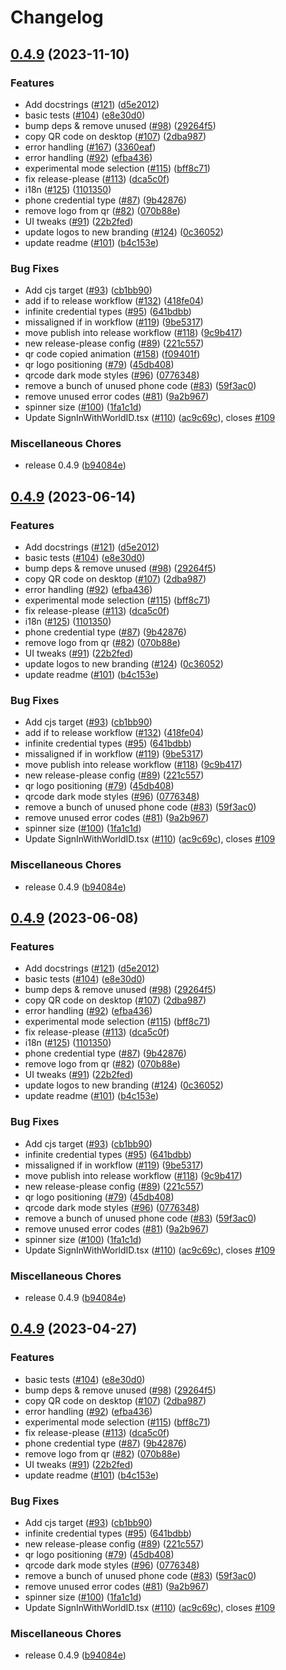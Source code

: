 # Changelog

## [0.4.9](https://github.com/worldcoin/idkit-js/compare/root-v0.4.9...root-v0.4.9) (2023-11-10)


### Features

* Add docstrings ([#121](https://github.com/worldcoin/idkit-js/issues/121)) ([d5e2012](https://github.com/worldcoin/idkit-js/commit/d5e2012210071217bd9c4f704f9cb68fad025d7d))
* basic tests ([#104](https://github.com/worldcoin/idkit-js/issues/104)) ([e8e30d0](https://github.com/worldcoin/idkit-js/commit/e8e30d08e763b6ef28de9cb42074d117b0c859d3))
* bump deps & remove unused ([#98](https://github.com/worldcoin/idkit-js/issues/98)) ([29264f5](https://github.com/worldcoin/idkit-js/commit/29264f57fcec7ed6ee1c1716499d340825cc07e7))
* copy QR code on desktop ([#107](https://github.com/worldcoin/idkit-js/issues/107)) ([2dba987](https://github.com/worldcoin/idkit-js/commit/2dba9876f0c48332ded26898a810eb57adfc8bde))
* error handling ([#167](https://github.com/worldcoin/idkit-js/issues/167)) ([3360eaf](https://github.com/worldcoin/idkit-js/commit/3360eaf73b19079281c08a8a086a9084bedb7730))
* error handling ([#92](https://github.com/worldcoin/idkit-js/issues/92)) ([efba436](https://github.com/worldcoin/idkit-js/commit/efba4366359581f75fc7346cc9784936c8a1777e))
* experimental mode selection ([#115](https://github.com/worldcoin/idkit-js/issues/115)) ([bff8c71](https://github.com/worldcoin/idkit-js/commit/bff8c71a471ca5eb1bc69f7e84af801c52fc2f0f))
* fix release-please ([#113](https://github.com/worldcoin/idkit-js/issues/113)) ([dca5c0f](https://github.com/worldcoin/idkit-js/commit/dca5c0ff99ee6e07d222d68ddd3973c24f522409))
* i18n ([#125](https://github.com/worldcoin/idkit-js/issues/125)) ([1101350](https://github.com/worldcoin/idkit-js/commit/1101350266f81491b476e2a0513e782388fd2cf4))
* phone credential type ([#87](https://github.com/worldcoin/idkit-js/issues/87)) ([9b42876](https://github.com/worldcoin/idkit-js/commit/9b428764a7873d040f5267ddac22b315a12435f9))
* remove logo from qr  ([#82](https://github.com/worldcoin/idkit-js/issues/82)) ([070b88e](https://github.com/worldcoin/idkit-js/commit/070b88e1702bc38329d6c408d9ac60ccbfb4357a))
* UI tweaks ([#91](https://github.com/worldcoin/idkit-js/issues/91)) ([22b2fed](https://github.com/worldcoin/idkit-js/commit/22b2fedd93d018d941be4d9e9ac3e6b0b6655c6b))
* update logos to new branding ([#124](https://github.com/worldcoin/idkit-js/issues/124)) ([0c36052](https://github.com/worldcoin/idkit-js/commit/0c360528675b3516a75407cc87f99e48cb7a0ac4))
* update readme ([#101](https://github.com/worldcoin/idkit-js/issues/101)) ([b4c153e](https://github.com/worldcoin/idkit-js/commit/b4c153e7491f9c170501ff01a70c9b2094b84145))


### Bug Fixes

* Add cjs target ([#93](https://github.com/worldcoin/idkit-js/issues/93)) ([cb1bb90](https://github.com/worldcoin/idkit-js/commit/cb1bb909df59d1c41bf1f8831a7933b2b34ee4e0))
* add if to release workflow ([#132](https://github.com/worldcoin/idkit-js/issues/132)) ([418fe04](https://github.com/worldcoin/idkit-js/commit/418fe047a9086b8412cc7131a55aceb555daf0be))
* infinite credential types ([#95](https://github.com/worldcoin/idkit-js/issues/95)) ([641bdbb](https://github.com/worldcoin/idkit-js/commit/641bdbbb271b95537976a77c324baf23c95cd37e))
* missaligned if in workflow ([#119](https://github.com/worldcoin/idkit-js/issues/119)) ([9be5317](https://github.com/worldcoin/idkit-js/commit/9be5317f8db2254f9d242c83d1082eb77b39ffc3))
* move publish into release workflow ([#118](https://github.com/worldcoin/idkit-js/issues/118)) ([9c9b417](https://github.com/worldcoin/idkit-js/commit/9c9b4172baa97951544953123d70d80b8527b6eb))
* new release-please config ([#89](https://github.com/worldcoin/idkit-js/issues/89)) ([221c557](https://github.com/worldcoin/idkit-js/commit/221c557e9f6006c453bee4897ff787e5ae1c2caa))
* qr code copied animation ([#158](https://github.com/worldcoin/idkit-js/issues/158)) ([f09401f](https://github.com/worldcoin/idkit-js/commit/f09401f93b83114787c60cb638a4ef87bec9f392))
* qr logo positioning ([#79](https://github.com/worldcoin/idkit-js/issues/79)) ([45db408](https://github.com/worldcoin/idkit-js/commit/45db4087df0b630b9285ba9a4140d0e4662f1633))
* qrcode dark mode styles ([#96](https://github.com/worldcoin/idkit-js/issues/96)) ([0776348](https://github.com/worldcoin/idkit-js/commit/0776348f5fde69dc8bed17b215ff3a17a7c82992))
* remove a bunch of unused phone code ([#83](https://github.com/worldcoin/idkit-js/issues/83)) ([59f3ac0](https://github.com/worldcoin/idkit-js/commit/59f3ac053a86f02db0571c117c237910939fc1e2))
* remove unused error codes ([#81](https://github.com/worldcoin/idkit-js/issues/81)) ([9a2b967](https://github.com/worldcoin/idkit-js/commit/9a2b967514d375dc80f51805ccfe6755314933cc))
* spinner size ([#100](https://github.com/worldcoin/idkit-js/issues/100)) ([1fa1c1d](https://github.com/worldcoin/idkit-js/commit/1fa1c1d9c7df0211a90da28ff57baecb4087eee1))
* Update SignInWithWorldID.tsx ([#110](https://github.com/worldcoin/idkit-js/issues/110)) ([ac9c69c](https://github.com/worldcoin/idkit-js/commit/ac9c69cfb062d61fca6a8d8887ff4b8a875619db)), closes [#109](https://github.com/worldcoin/idkit-js/issues/109)


### Miscellaneous Chores

* release 0.4.9 ([b94084e](https://github.com/worldcoin/idkit-js/commit/b94084e30653e2246c13d9bd30c2e5edd127bcde))

## [0.4.9](https://github.com/worldcoin/idkit-js/compare/root-v0.4.9...root-v0.4.9) (2023-06-14)


### Features

* Add docstrings ([#121](https://github.com/worldcoin/idkit-js/issues/121)) ([d5e2012](https://github.com/worldcoin/idkit-js/commit/d5e2012210071217bd9c4f704f9cb68fad025d7d))
* basic tests ([#104](https://github.com/worldcoin/idkit-js/issues/104)) ([e8e30d0](https://github.com/worldcoin/idkit-js/commit/e8e30d08e763b6ef28de9cb42074d117b0c859d3))
* bump deps & remove unused ([#98](https://github.com/worldcoin/idkit-js/issues/98)) ([29264f5](https://github.com/worldcoin/idkit-js/commit/29264f57fcec7ed6ee1c1716499d340825cc07e7))
* copy QR code on desktop ([#107](https://github.com/worldcoin/idkit-js/issues/107)) ([2dba987](https://github.com/worldcoin/idkit-js/commit/2dba9876f0c48332ded26898a810eb57adfc8bde))
* error handling ([#92](https://github.com/worldcoin/idkit-js/issues/92)) ([efba436](https://github.com/worldcoin/idkit-js/commit/efba4366359581f75fc7346cc9784936c8a1777e))
* experimental mode selection ([#115](https://github.com/worldcoin/idkit-js/issues/115)) ([bff8c71](https://github.com/worldcoin/idkit-js/commit/bff8c71a471ca5eb1bc69f7e84af801c52fc2f0f))
* fix release-please ([#113](https://github.com/worldcoin/idkit-js/issues/113)) ([dca5c0f](https://github.com/worldcoin/idkit-js/commit/dca5c0ff99ee6e07d222d68ddd3973c24f522409))
* i18n ([#125](https://github.com/worldcoin/idkit-js/issues/125)) ([1101350](https://github.com/worldcoin/idkit-js/commit/1101350266f81491b476e2a0513e782388fd2cf4))
* phone credential type ([#87](https://github.com/worldcoin/idkit-js/issues/87)) ([9b42876](https://github.com/worldcoin/idkit-js/commit/9b428764a7873d040f5267ddac22b315a12435f9))
* remove logo from qr  ([#82](https://github.com/worldcoin/idkit-js/issues/82)) ([070b88e](https://github.com/worldcoin/idkit-js/commit/070b88e1702bc38329d6c408d9ac60ccbfb4357a))
* UI tweaks ([#91](https://github.com/worldcoin/idkit-js/issues/91)) ([22b2fed](https://github.com/worldcoin/idkit-js/commit/22b2fedd93d018d941be4d9e9ac3e6b0b6655c6b))
* update logos to new branding ([#124](https://github.com/worldcoin/idkit-js/issues/124)) ([0c36052](https://github.com/worldcoin/idkit-js/commit/0c360528675b3516a75407cc87f99e48cb7a0ac4))
* update readme ([#101](https://github.com/worldcoin/idkit-js/issues/101)) ([b4c153e](https://github.com/worldcoin/idkit-js/commit/b4c153e7491f9c170501ff01a70c9b2094b84145))


### Bug Fixes

* Add cjs target ([#93](https://github.com/worldcoin/idkit-js/issues/93)) ([cb1bb90](https://github.com/worldcoin/idkit-js/commit/cb1bb909df59d1c41bf1f8831a7933b2b34ee4e0))
* add if to release workflow ([#132](https://github.com/worldcoin/idkit-js/issues/132)) ([418fe04](https://github.com/worldcoin/idkit-js/commit/418fe047a9086b8412cc7131a55aceb555daf0be))
* infinite credential types ([#95](https://github.com/worldcoin/idkit-js/issues/95)) ([641bdbb](https://github.com/worldcoin/idkit-js/commit/641bdbbb271b95537976a77c324baf23c95cd37e))
* missaligned if in workflow ([#119](https://github.com/worldcoin/idkit-js/issues/119)) ([9be5317](https://github.com/worldcoin/idkit-js/commit/9be5317f8db2254f9d242c83d1082eb77b39ffc3))
* move publish into release workflow ([#118](https://github.com/worldcoin/idkit-js/issues/118)) ([9c9b417](https://github.com/worldcoin/idkit-js/commit/9c9b4172baa97951544953123d70d80b8527b6eb))
* new release-please config ([#89](https://github.com/worldcoin/idkit-js/issues/89)) ([221c557](https://github.com/worldcoin/idkit-js/commit/221c557e9f6006c453bee4897ff787e5ae1c2caa))
* qr logo positioning ([#79](https://github.com/worldcoin/idkit-js/issues/79)) ([45db408](https://github.com/worldcoin/idkit-js/commit/45db4087df0b630b9285ba9a4140d0e4662f1633))
* qrcode dark mode styles ([#96](https://github.com/worldcoin/idkit-js/issues/96)) ([0776348](https://github.com/worldcoin/idkit-js/commit/0776348f5fde69dc8bed17b215ff3a17a7c82992))
* remove a bunch of unused phone code ([#83](https://github.com/worldcoin/idkit-js/issues/83)) ([59f3ac0](https://github.com/worldcoin/idkit-js/commit/59f3ac053a86f02db0571c117c237910939fc1e2))
* remove unused error codes ([#81](https://github.com/worldcoin/idkit-js/issues/81)) ([9a2b967](https://github.com/worldcoin/idkit-js/commit/9a2b967514d375dc80f51805ccfe6755314933cc))
* spinner size ([#100](https://github.com/worldcoin/idkit-js/issues/100)) ([1fa1c1d](https://github.com/worldcoin/idkit-js/commit/1fa1c1d9c7df0211a90da28ff57baecb4087eee1))
* Update SignInWithWorldID.tsx ([#110](https://github.com/worldcoin/idkit-js/issues/110)) ([ac9c69c](https://github.com/worldcoin/idkit-js/commit/ac9c69cfb062d61fca6a8d8887ff4b8a875619db)), closes [#109](https://github.com/worldcoin/idkit-js/issues/109)


### Miscellaneous Chores

* release 0.4.9 ([b94084e](https://github.com/worldcoin/idkit-js/commit/b94084e30653e2246c13d9bd30c2e5edd127bcde))

## [0.4.9](https://github.com/worldcoin/idkit-js/compare/root-v0.4.9...root-v0.4.9) (2023-06-08)


### Features

* Add docstrings ([#121](https://github.com/worldcoin/idkit-js/issues/121)) ([d5e2012](https://github.com/worldcoin/idkit-js/commit/d5e2012210071217bd9c4f704f9cb68fad025d7d))
* basic tests ([#104](https://github.com/worldcoin/idkit-js/issues/104)) ([e8e30d0](https://github.com/worldcoin/idkit-js/commit/e8e30d08e763b6ef28de9cb42074d117b0c859d3))
* bump deps & remove unused ([#98](https://github.com/worldcoin/idkit-js/issues/98)) ([29264f5](https://github.com/worldcoin/idkit-js/commit/29264f57fcec7ed6ee1c1716499d340825cc07e7))
* copy QR code on desktop ([#107](https://github.com/worldcoin/idkit-js/issues/107)) ([2dba987](https://github.com/worldcoin/idkit-js/commit/2dba9876f0c48332ded26898a810eb57adfc8bde))
* error handling ([#92](https://github.com/worldcoin/idkit-js/issues/92)) ([efba436](https://github.com/worldcoin/idkit-js/commit/efba4366359581f75fc7346cc9784936c8a1777e))
* experimental mode selection ([#115](https://github.com/worldcoin/idkit-js/issues/115)) ([bff8c71](https://github.com/worldcoin/idkit-js/commit/bff8c71a471ca5eb1bc69f7e84af801c52fc2f0f))
* fix release-please ([#113](https://github.com/worldcoin/idkit-js/issues/113)) ([dca5c0f](https://github.com/worldcoin/idkit-js/commit/dca5c0ff99ee6e07d222d68ddd3973c24f522409))
* i18n ([#125](https://github.com/worldcoin/idkit-js/issues/125)) ([1101350](https://github.com/worldcoin/idkit-js/commit/1101350266f81491b476e2a0513e782388fd2cf4))
* phone credential type ([#87](https://github.com/worldcoin/idkit-js/issues/87)) ([9b42876](https://github.com/worldcoin/idkit-js/commit/9b428764a7873d040f5267ddac22b315a12435f9))
* remove logo from qr  ([#82](https://github.com/worldcoin/idkit-js/issues/82)) ([070b88e](https://github.com/worldcoin/idkit-js/commit/070b88e1702bc38329d6c408d9ac60ccbfb4357a))
* UI tweaks ([#91](https://github.com/worldcoin/idkit-js/issues/91)) ([22b2fed](https://github.com/worldcoin/idkit-js/commit/22b2fedd93d018d941be4d9e9ac3e6b0b6655c6b))
* update logos to new branding ([#124](https://github.com/worldcoin/idkit-js/issues/124)) ([0c36052](https://github.com/worldcoin/idkit-js/commit/0c360528675b3516a75407cc87f99e48cb7a0ac4))
* update readme ([#101](https://github.com/worldcoin/idkit-js/issues/101)) ([b4c153e](https://github.com/worldcoin/idkit-js/commit/b4c153e7491f9c170501ff01a70c9b2094b84145))


### Bug Fixes

* Add cjs target ([#93](https://github.com/worldcoin/idkit-js/issues/93)) ([cb1bb90](https://github.com/worldcoin/idkit-js/commit/cb1bb909df59d1c41bf1f8831a7933b2b34ee4e0))
* infinite credential types ([#95](https://github.com/worldcoin/idkit-js/issues/95)) ([641bdbb](https://github.com/worldcoin/idkit-js/commit/641bdbbb271b95537976a77c324baf23c95cd37e))
* missaligned if in workflow ([#119](https://github.com/worldcoin/idkit-js/issues/119)) ([9be5317](https://github.com/worldcoin/idkit-js/commit/9be5317f8db2254f9d242c83d1082eb77b39ffc3))
* move publish into release workflow ([#118](https://github.com/worldcoin/idkit-js/issues/118)) ([9c9b417](https://github.com/worldcoin/idkit-js/commit/9c9b4172baa97951544953123d70d80b8527b6eb))
* new release-please config ([#89](https://github.com/worldcoin/idkit-js/issues/89)) ([221c557](https://github.com/worldcoin/idkit-js/commit/221c557e9f6006c453bee4897ff787e5ae1c2caa))
* qr logo positioning ([#79](https://github.com/worldcoin/idkit-js/issues/79)) ([45db408](https://github.com/worldcoin/idkit-js/commit/45db4087df0b630b9285ba9a4140d0e4662f1633))
* qrcode dark mode styles ([#96](https://github.com/worldcoin/idkit-js/issues/96)) ([0776348](https://github.com/worldcoin/idkit-js/commit/0776348f5fde69dc8bed17b215ff3a17a7c82992))
* remove a bunch of unused phone code ([#83](https://github.com/worldcoin/idkit-js/issues/83)) ([59f3ac0](https://github.com/worldcoin/idkit-js/commit/59f3ac053a86f02db0571c117c237910939fc1e2))
* remove unused error codes ([#81](https://github.com/worldcoin/idkit-js/issues/81)) ([9a2b967](https://github.com/worldcoin/idkit-js/commit/9a2b967514d375dc80f51805ccfe6755314933cc))
* spinner size ([#100](https://github.com/worldcoin/idkit-js/issues/100)) ([1fa1c1d](https://github.com/worldcoin/idkit-js/commit/1fa1c1d9c7df0211a90da28ff57baecb4087eee1))
* Update SignInWithWorldID.tsx ([#110](https://github.com/worldcoin/idkit-js/issues/110)) ([ac9c69c](https://github.com/worldcoin/idkit-js/commit/ac9c69cfb062d61fca6a8d8887ff4b8a875619db)), closes [#109](https://github.com/worldcoin/idkit-js/issues/109)


### Miscellaneous Chores

* release 0.4.9 ([b94084e](https://github.com/worldcoin/idkit-js/commit/b94084e30653e2246c13d9bd30c2e5edd127bcde))

## [0.4.9](https://github.com/worldcoin/idkit-js/compare/root-v0.4.8...root-v0.4.9) (2023-04-27)


### Features

* basic tests ([#104](https://github.com/worldcoin/idkit-js/issues/104)) ([e8e30d0](https://github.com/worldcoin/idkit-js/commit/e8e30d08e763b6ef28de9cb42074d117b0c859d3))
* bump deps & remove unused ([#98](https://github.com/worldcoin/idkit-js/issues/98)) ([29264f5](https://github.com/worldcoin/idkit-js/commit/29264f57fcec7ed6ee1c1716499d340825cc07e7))
* copy QR code on desktop ([#107](https://github.com/worldcoin/idkit-js/issues/107)) ([2dba987](https://github.com/worldcoin/idkit-js/commit/2dba9876f0c48332ded26898a810eb57adfc8bde))
* error handling ([#92](https://github.com/worldcoin/idkit-js/issues/92)) ([efba436](https://github.com/worldcoin/idkit-js/commit/efba4366359581f75fc7346cc9784936c8a1777e))
* experimental mode selection ([#115](https://github.com/worldcoin/idkit-js/issues/115)) ([bff8c71](https://github.com/worldcoin/idkit-js/commit/bff8c71a471ca5eb1bc69f7e84af801c52fc2f0f))
* fix release-please ([#113](https://github.com/worldcoin/idkit-js/issues/113)) ([dca5c0f](https://github.com/worldcoin/idkit-js/commit/dca5c0ff99ee6e07d222d68ddd3973c24f522409))
* phone credential type ([#87](https://github.com/worldcoin/idkit-js/issues/87)) ([9b42876](https://github.com/worldcoin/idkit-js/commit/9b428764a7873d040f5267ddac22b315a12435f9))
* remove logo from qr  ([#82](https://github.com/worldcoin/idkit-js/issues/82)) ([070b88e](https://github.com/worldcoin/idkit-js/commit/070b88e1702bc38329d6c408d9ac60ccbfb4357a))
* UI tweaks ([#91](https://github.com/worldcoin/idkit-js/issues/91)) ([22b2fed](https://github.com/worldcoin/idkit-js/commit/22b2fedd93d018d941be4d9e9ac3e6b0b6655c6b))
* update readme ([#101](https://github.com/worldcoin/idkit-js/issues/101)) ([b4c153e](https://github.com/worldcoin/idkit-js/commit/b4c153e7491f9c170501ff01a70c9b2094b84145))


### Bug Fixes

* Add cjs target ([#93](https://github.com/worldcoin/idkit-js/issues/93)) ([cb1bb90](https://github.com/worldcoin/idkit-js/commit/cb1bb909df59d1c41bf1f8831a7933b2b34ee4e0))
* infinite credential types ([#95](https://github.com/worldcoin/idkit-js/issues/95)) ([641bdbb](https://github.com/worldcoin/idkit-js/commit/641bdbbb271b95537976a77c324baf23c95cd37e))
* new release-please config ([#89](https://github.com/worldcoin/idkit-js/issues/89)) ([221c557](https://github.com/worldcoin/idkit-js/commit/221c557e9f6006c453bee4897ff787e5ae1c2caa))
* qr logo positioning ([#79](https://github.com/worldcoin/idkit-js/issues/79)) ([45db408](https://github.com/worldcoin/idkit-js/commit/45db4087df0b630b9285ba9a4140d0e4662f1633))
* qrcode dark mode styles ([#96](https://github.com/worldcoin/idkit-js/issues/96)) ([0776348](https://github.com/worldcoin/idkit-js/commit/0776348f5fde69dc8bed17b215ff3a17a7c82992))
* remove a bunch of unused phone code ([#83](https://github.com/worldcoin/idkit-js/issues/83)) ([59f3ac0](https://github.com/worldcoin/idkit-js/commit/59f3ac053a86f02db0571c117c237910939fc1e2))
* remove unused error codes ([#81](https://github.com/worldcoin/idkit-js/issues/81)) ([9a2b967](https://github.com/worldcoin/idkit-js/commit/9a2b967514d375dc80f51805ccfe6755314933cc))
* spinner size ([#100](https://github.com/worldcoin/idkit-js/issues/100)) ([1fa1c1d](https://github.com/worldcoin/idkit-js/commit/1fa1c1d9c7df0211a90da28ff57baecb4087eee1))
* Update SignInWithWorldID.tsx ([#110](https://github.com/worldcoin/idkit-js/issues/110)) ([ac9c69c](https://github.com/worldcoin/idkit-js/commit/ac9c69cfb062d61fca6a8d8887ff4b8a875619db)), closes [#109](https://github.com/worldcoin/idkit-js/issues/109)


### Miscellaneous Chores

* release 0.4.9 ([b94084e](https://github.com/worldcoin/idkit-js/commit/b94084e30653e2246c13d9bd30c2e5edd127bcde))
